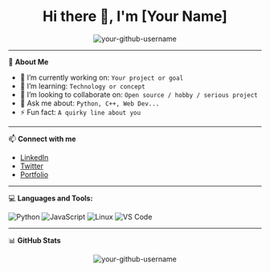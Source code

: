 <h1 align="center">Hi there 👋, I'm [Your Name]</h1>

<p align="center">
  <img src="https://komarev.com/ghpvc/?username=your-github-username&label=Profile%20views&color=0e75b6&style=flat" alt="your-github-username" />
</p>

---

🎯 **About Me**

- 🔭 I’m currently working on: `Your project or goal`
- 🌱 I’m learning: `Technology or concept`
- 👯 I’m looking to collaborate on: `Open source / hobby / serious project`
- 💬 Ask me about: `Python, C++, Web Dev...`
- ⚡ Fun fact: `A quirky line about you`

---

📫 **Connect with me**

- [LinkedIn](https://linkedin.com/in/your-profile)
- [Twitter](https://twitter.com/yourhandle)
- [Portfolio](https://yourwebsite.com)

---

💻 **Languages and Tools:**

![Python](https://img.shields.io/badge/Python-3776AB?style=flat&logo=python&logoColor=white)
![JavaScript](https://img.shields.io/badge/JavaScript-F7DF1E?style=flat&logo=javascript&logoColor=black)
![Linux](https://img.shields.io/badge/Linux-FCC624?style=flat&logo=linux&logoColor=black)
![VS Code](https://img.shields.io/badge/VS_Code-007ACC?style=flat&logo=visual-studio-code&logoColor=white)

---

📊 **GitHub Stats**

<p align="center">
  <img src="https://github-readme-stats.vercel.app/api?username=your-github-username&show_icons=true&theme=radical" alt="your-github-username" />
</p>
